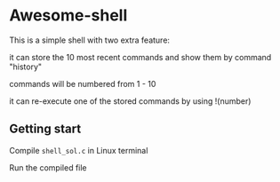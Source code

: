 # Awesome-shell
This is a simple shell with two extra feature:

it can store the 10 most recent commands and show them by command "history"

commands will be numbered from 1 - 10

it can re-execute one of the stored commands by using !(number)

## Getting start
Compile `shell_sol.c` in Linux terminal

Run the compiled file
